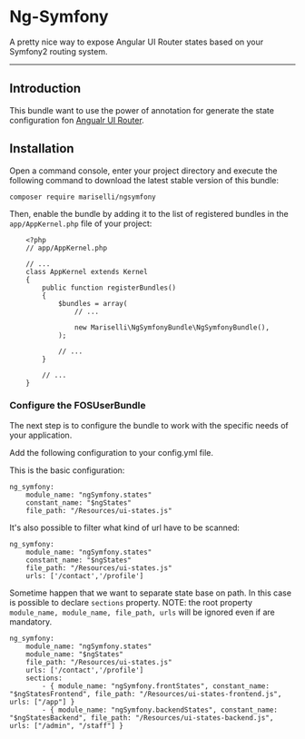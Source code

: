 # Ng-Symfony
A pretty nice way to expose Angular UI Router states based on your Symfony2 routing system.

---

## Introduction
This bundle want to use the power of annotation for generate the state configuration fon [Angualr UI Router](https://github.com/angular-ui/ui-router).

## Installation

Open a command console, enter your project directory and execute the
following command to download the latest stable version of this bundle:
```
composer require mariselli/ngsymfony
```

Then, enable the bundle by adding it to the list of registered bundles
in the `app/AppKernel.php` file of your project:

```
    <?php
    // app/AppKernel.php

    // ...
    class AppKernel extends Kernel
    {
        public function registerBundles()
        {
            $bundles = array(
                // ...

                new Mariselli\NgSymfonyBundle\NgSymfonyBundle(),
            );

            // ...
        }

        // ...
    }
```

### Configure the FOSUserBundle

The next step is to configure the bundle to work with the specific needs of your application.

Add the following configuration to your config.yml file.

This is the basic configuration:
```
ng_symfony:
    module_name: "ngSymfony.states"
    constant_name: "$ngStates"
    file_path: "/Resources/ui-states.js"
```

It's also possible to filter what kind of url have to be scanned:
```
ng_symfony:
    module_name: "ngSymfony.states"
    constant_name: "$ngStates"
    file_path: "/Resources/ui-states.js"
    urls: ['/contact','/profile']
```

Sometime happen that we want to separate state base on path.
In this case is possible to declare `sections` property.
NOTE: the root property `module_name, module_name, file_path, urls` will be ignored even if are mandatory.
```
ng_symfony:
    module_name: "ngSymfony.states"
    module_name: "$ngStates"
    file_path: "/Resources/ui-states.js"
    urls: ['/contact','/profile']
    sections:
        - { module_name: "ngSymfony.frontStates", constant_name: "$ngStatesFrontend", file_path: "/Resources/ui-states-frontend.js", urls: ["/app"] }
        - { module_name: "ngSymfony.backendStates", constant_name: "$ngStatesBackend", file_path: "/Resources/ui-states-backend.js", urls: ["/admin", "/staff"] }
```